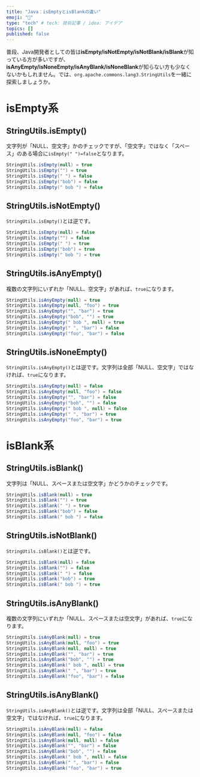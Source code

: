 ```yaml
---
title: "Java：isEmptyとisBlankの違い"
emoji: "👏"
type: "tech" # tech: 技術記事 / idea: アイデア
topics: []
published: false
---
```

普段、Java開発者としての皆は**isEmpty/isNotEmpty/isNotBlank/isBlank**が知っている方が多いですが、**isAnyEmpty/isNoneEmpty/isAnyBlank/isNoneBlank**が知らない方も少なくないかもしれません。では、`org.apache.commons.lang3.StringUtils`を一緒に探索しましょうか。
# isEmpty系
## StringUtils.isEmpty()
文字列が「NULL、空文字」かのチェックですが、「空文字」ではなく「スペース」のある場合に`isEmpty(" ")=false`となります。
```java
StringUtils.isEmpty(null) = true
StringUtils.isEmpty("") = true
StringUtils.isEmpty(" ") = false
StringUtils.isEmpty("bob") = false
StringUtils.isEmpty(" bob ") = false
```
## StringUtils.isNotEmpty()
`StringUtils.isEmpty()`とは逆です。
```java
StringUtils.isEmpty(null) = false
StringUtils.isEmpty("") = false
StringUtils.isEmpty(" ") = true
StringUtils.isEmpty("bob") = true
StringUtils.isEmpty(" bob ") = true
```
## StringUtils.isAnyEmpty()
複数の文字列にいずれか「NULL、空文字」があれば、`true`になります。
```java
StringUtils.isAnyEmpty(null) = true
StringUtils.isAnyEmpty(null, "foo") = true
StringUtils.isAnyEmpty("", "bar") = true
StringUtils.isAnyEmpty("bob", "") = true
StringUtils.isAnyEmpty(" bob ", null) = true
StringUtils.isAnyEmpty(" ", "bar") = false
StringUtils.isAnyEmpty("foo", "bar") = false
```
## StringUtils.isNoneEmpty()
`StringUtils.isAnyEmpty()`とは逆です。文字列は全部「NULL、空文字」ではなければ、`true`になります。
```java
StringUtils.isAnyEmpty(null) = false
StringUtils.isAnyEmpty(null, "foo") = false
StringUtils.isAnyEmpty("", "bar") = false
StringUtils.isAnyEmpty("bob", "") = false
StringUtils.isAnyEmpty(" bob ", null) = false
StringUtils.isAnyEmpty(" ", "bar") = true
StringUtils.isAnyEmpty("foo", "bar") = true
```
# isBlank系
## StringUtils.isBlank()
文字列は「NULL、スペースまたは空文字」かどうかのチェックです。
```java
StringUtils.isBlank(null) = true
StringUtils.isBlank("") = true
StringUtils.isBlank(" ") = true
StringUtils.isBlank("bob") = false
StringUtils.isBlank(" bob ") = false
```
## StringUtils.isNotBlank()
`StringUtils.isBlank()`とは逆です。
```java
StringUtils.isBlank(null) = false
StringUtils.isBlank("") = false
StringUtils.isBlank(" ") = false
StringUtils.isBlank("bob") = true
StringUtils.isBlank(" bob ") = true
```
## StringUtils.isAnyBlank()
複数の文字列にいずれか「NULL、スペースまたは空文字」があれば、`true`になります。
```java
StringUtils.isAnyBlank(null) = true
StringUtils.isAnyBlank(null, "foo") = true
StringUtils.isAnyBlank(null, null) = true
StringUtils.isAnyBlank("", "bar") = true
StringUtils.isAnyBlank("bob", "") = true
StringUtils.isAnyBlank(" bob ", null) = true
StringUtils.isAnyBlank(" ", "bar") = true
StringUtils.isAnyBlank("foo", "bar") = false
```
## StringUtils.isAnyBlank()
`StringUtils.isAnyBlank()`とは逆です。文字列は全部「NULL、スペースまたは空文字」ではなければ、`true`になります。
```java
StringUtils.isAnyBlank(null) = false
StringUtils.isAnyBlank(null, "foo") = false
StringUtils.isAnyBlank(null, null) = false
StringUtils.isAnyBlank("", "bar") = false
StringUtils.isAnyBlank("bob", "") = false
StringUtils.isAnyBlank(" bob ", null) = false
StringUtils.isAnyBlank(" ", "bar") = false
StringUtils.isAnyBlank("foo", "bar") = true
```
